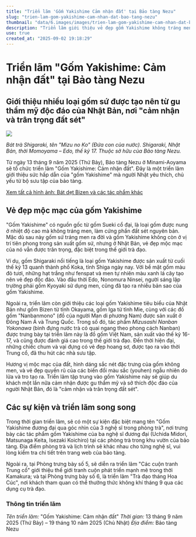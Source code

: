 ```yaml
---
title: "Triển lãm 'Gốm Yakishime Cảm nhận đất' tại Bảo tàng Nezu"
slug: "trien-lam-gom-yakishime-cam-nhan-dat-bao-tang-nezu"
thumbnail: "data/6.images/images/trien-lam-gom-yakishime-cam-nhan-dat-bao-tang-nezu.webp"
description: "Triển lãm giới thiệu vẻ đẹp gốm Yakishime không tráng men, thể hiện gu thẩm mỹ độc đáo của người Nhật qua các tác phẩm từ cổ đại đến hiện đại, bao gồm gốm Việt Nam."
use: true
created_at: "2025-09-02 19:18:29"
---
```


# Triển lãm "Gốm Yakishime: Cảm nhận đất" tại Bảo tàng Nezu

## Giới thiệu nhiều loại gốm sứ được tạo nên từ gu thẩm mỹ độc đáo của Nhật Bản, nơi "cảm nhận và trân trọng đất sét"

![](/images/20250902-00010005-piaeigat-000-1-view.webp)

*Bát trà Shigaraki, tên "Mizu no Ko" (Đứa con của nước). Shigaraki, Nhật Bản, thời Momoyama – Edo, thế kỷ 17. Thuộc sở hữu của Bảo tàng Nezu.*

Từ ngày 13 tháng 9 năm 2025 (Thứ Bảy), Bảo tàng Nezu ở Minami-Aoyama sẽ tổ chức triển lãm "Gốm Yakishime: Cảm nhận đất". Đây là một triển lãm giới thiệu sức hấp dẫn của "gốm Yakishime" mà người Nhật yêu thích, chủ yếu từ bộ sưu tập của bảo tàng.

[Xem tất cả hình ảnh: Bát dẹt Bizen và các tác phẩm khác](https://lp.p.pia.jp/article/news/436547/photo-gallery/index.html?id=2)

## Vẻ đẹp mộc mạc của gốm Yakishime

"Gốm Yakishime" có nguồn gốc từ gốm Sueki cổ đại, là loại gốm được nung ở nhiệt độ cao mà không tráng men, làm cứng phần đất sét nguyên bản. Mặc dù sau này gốm sứ tráng men ra đời và gốm Yakishime không còn ở vị trí tiên phong trong sản xuất gốm sứ, nhưng ở Nhật Bản, vẻ đẹp mộc mạc của nó vẫn được trân trọng, đặc biệt trong thế giới trà đạo.

Ví dụ, gốm Shigaraki nổi tiếng là loại gốm Yakishime được sản xuất từ cuối thế kỷ 13 quanh thành phố Koka, tỉnh Shiga ngày nay. Với bề mặt gốm màu đỏ tươi, những hạt trắng như fenspat và men tự nhiên màu xanh lá cây tạo nên vẻ đẹp độc đáo. Vào đầu thời Edo, Nonomura Ninsei, người sáng lập trường phái gốm Kyoyaki sử dụng men, cũng đã tạo ra nhiều bản sao của gốm Yakishime.

Ngoài ra, triển lãm còn giới thiệu các loại gốm Yakishime tiêu biểu của Nhật Bản như gốm Bizen từ tỉnh Okayama, gốm Iga từ tỉnh Mie, cùng với các đồ gốm "Nanbanmono" (đồ của người Man di phương Nam) được sản xuất ở Đông Nam Á và Trung Quốc. Trong số đó, tác phẩm *Mizusashi Nanban Yokonawa* (bình đựng nước trà có quai ngang theo phong cách Nanban) được trưng bày tại triển lãm này là đồ gốm Việt Nam, sản xuất vào thế kỷ 16-17, và cũng được đánh giá cao trong thế giới trà đạo. Đến thời hiện đại, những chiếc chum và vại đựng có vẻ đẹp hoang sơ, được tạo ra vào thời Trung cổ, đã thu hút các nhà sưu tập.

Hương vị mộc mạc của đất, hình dáng sắc nét đặc trưng của gốm không men, và vẻ đẹp quyến rũ của các biến đổi màu sắc (youhen) ngẫu nhiên do lửa và tro tạo ra. Triển lãm tập trung vào gốm Yakishime này sẽ giúp du khách một lần nữa cảm nhận được gu thẩm mỹ và sở thích độc đáo của người Nhật Bản, đó là "cảm nhận và trân trọng đất sét".

## Các sự kiện và triển lãm song song

Trong thời gian triển lãm, sẽ có một sự kiện đặc biệt mang tên "Gốm Yakishime đương đại qua góc nhìn của 3 nghệ sĩ trong phòng trà", nơi trưng bày các tác phẩm gốm Yakishime của ba nghệ sĩ đương đại (Uchida Midori, Matsunaga Keita, Isezaki Koichiro) tại các phòng trà trong khu vườn của bảo tàng. Địa điểm phòng trà và lịch trình sẽ khác nhau cho từng nghệ sĩ, vui lòng kiểm tra chi tiết trên trang web của bảo tàng.

Ngoài ra, tại Phòng trưng bày số 5, sẽ diễn ra triển lãm "Các cuộn tranh Trung cổ" giới thiệu thế giới tranh cuộn phát triển mạnh mẽ trong thời Kamakura; và tại Phòng trưng bày số 6, là triển lãm "Trà đạo tháng Hoa Cúc", nơi khách tham quan có thể thưởng thức không khí tháng 9 qua các dụng cụ trà đạo.

### Thông tin triển lãm

*Tên triển lãm:* "Gốm Yakishime: Cảm nhận đất"
*Thời gian:* 13 tháng 9 năm 2025 (Thứ Bảy) – 19 tháng 10 năm 2025 (Chủ Nhật)
*Địa điểm:* Bảo tàng Nezu